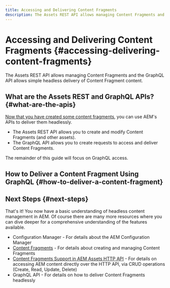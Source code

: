 ```yaml
---
title: Accessing and Delivering Content Fragments
description: The Assets REST API allows managing Content Fragments and the GraphQL API allows simple headless delivery of Content Fragment content.
---
```


# Accessing and Delivering Content Fragments {#accessing-delivering-content-fragments}

The Assets REST API allows managing Content Fragments and the GraphQL API allows simple headless delivery of Content Fragment content.

## What are the Assets REST and GraphQL APIs? {#what-are-the-apis}

[Now that you have created some content fragments,](create-content-fragment.md) you can use AEM's APIs to deliver them headlessly.

* The Assets REST API allows you to create and modify Content Fragments (and other assets).
* The GraphQL API allows you to create requests to access and deliver Content Fragments.

The remainder of this guide will focus on GraphQL access.

## How to Deliver a Content Fragment Using GraphQL {#how-to-deliver-a-content-fragment}

## Next Steps {#next-steps}

That's it! You now have a basic understanding of headless content management in AEM. Of course there are many more resources where you can dive deeper for a comprehensive understanding of the features available.

* Configuration Manager - For details about the AEM Configuration Manager
* [Content Fragments](/help/assets/content-fragments/content-fragments.md) - For details about creating and managing Content Fragments
* [Content Fragments Support in AEM Assets HTTP API](/help/assets/content-fragments/assets-api-content-fragments.md) - For details on accessing AEM content directly over the HTTP API, via CRUD operations (Create, Read, Update, Delete)
* GraphQL API - For details on how to deliver Content Fragments headlessly
